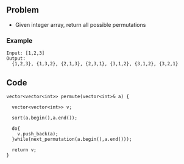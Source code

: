 ## Problem
- Given integer array, return all possible permutations

### Example
```
Input: [1,2,3]
Output:
  {1,2,3}, {1,3,2}, {2,1,3}, {2,3,1}, {3,1,2}, {3,1,2}, {3,2,1}
```

## Code
```
vector<vector<int>> permute(vector<int>& a) {

  vector<vector<int>> v;
  
  sort(a.begin(),a.end());
  
  do{
    v.push_back(a);
  }while(next_permutation(a.begin(),a.end()));
  
  return v;
}
```
